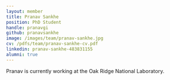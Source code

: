 ```yaml
---
layout: member
title: Pranav Sankhe
position: PhD Student
handle: pranavgi
github: pranavsankhe
image: /images/team/pranav-sankhe.jpg
cv: /pdfs/team/pranav-sankhe-cv.pdf
linkedin: pranav-sankhe-483831155
alumni: true
---
```


Pranav is currently working at the Oak Ridge National Laboratory.
